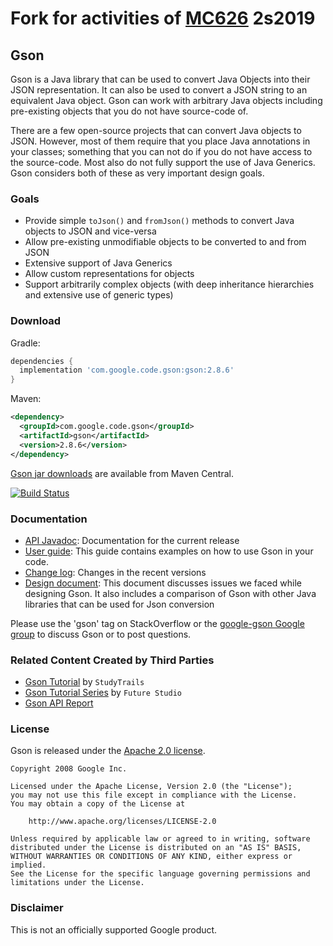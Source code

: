 # Fork for activities of [MC626](https://www.ic.unicamp.br/ensino/graduacao/alunos/disciplinas/programas/MC626) 2s2019

## Gson

Gson is a Java library that can be used to convert Java Objects into their JSON representation. It can also be used to convert a JSON string to an equivalent Java object.
Gson can work with arbitrary Java objects including pre-existing objects that you do not have source-code of.

There are a few open-source projects that can convert Java objects to JSON. However, most of them require that you place Java annotations in your classes; something that you can not do if you do not have access to the source-code. Most also do not fully support the use of Java Generics. Gson considers both of these as very important design goals.

### Goals
  * Provide simple `toJson()` and `fromJson()` methods to convert Java objects to JSON and vice-versa
  * Allow pre-existing unmodifiable objects to be converted to and from JSON
  * Extensive support of Java Generics
  * Allow custom representations for objects
  * Support arbitrarily complex objects (with deep inheritance hierarchies and extensive use of generic types)

### Download

Gradle:
```gradle
dependencies {
  implementation 'com.google.code.gson:gson:2.8.6'
}
```

Maven:
```xml
<dependency>
  <groupId>com.google.code.gson</groupId>
  <artifactId>gson</artifactId>
  <version>2.8.6</version>
</dependency>
```

[Gson jar downloads](https://maven-badges.herokuapp.com/maven-central/com.google.code.gson/gson) are available from Maven Central.

[![Build Status](https://travis-ci.org/google/gson.svg?branch=master)](https://travis-ci.org/google/gson)

### Documentation
  * [API Javadoc](https://www.javadoc.io/doc/com.google.code.gson/gson): Documentation for the current release
  * [User guide](https://github.com/google/gson/blob/master/UserGuide.md): This guide contains examples on how to use Gson in your code.
  * [Change log](https://github.com/google/gson/blob/master/CHANGELOG.md): Changes in the recent versions
  * [Design document](https://github.com/google/gson/blob/master/GsonDesignDocument.md): This document discusses issues we faced while designing Gson. It also includes a comparison of Gson with other Java libraries that can be used for Json conversion

Please use the 'gson' tag on StackOverflow or the [google-gson Google group](https://groups.google.com/group/google-gson) to discuss Gson or to post questions.

### Related Content Created by Third Parties
  * [Gson Tutorial](http://www.studytrails.com/java/json/java-google-json-introduction.jsp) by `StudyTrails`
  * [Gson Tutorial Series](https://futurestud.io/tutorials/gson-getting-started-with-java-json-serialization-deserialization) by `Future Studio`
  * [Gson API Report](https://abi-laboratory.pro/java/tracker/timeline/gson/)

### License

Gson is released under the [Apache 2.0 license](LICENSE).

```
Copyright 2008 Google Inc.

Licensed under the Apache License, Version 2.0 (the "License");
you may not use this file except in compliance with the License.
You may obtain a copy of the License at

    http://www.apache.org/licenses/LICENSE-2.0

Unless required by applicable law or agreed to in writing, software
distributed under the License is distributed on an "AS IS" BASIS,
WITHOUT WARRANTIES OR CONDITIONS OF ANY KIND, either express or implied.
See the License for the specific language governing permissions and
limitations under the License.
```

### Disclaimer

This is not an officially supported Google product.
